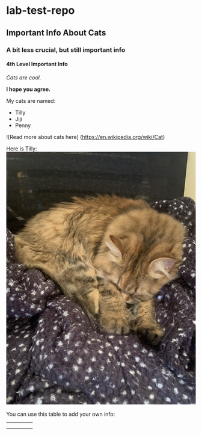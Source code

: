 # lab-test-repo

## Important Info About Cats

### A bit less crucial, but still important info

#### 4th Level Important Info

*Cats are cool.*

**I hope you agree.**

My cats are named:
- Tilly
- Jiji
- Penny 

![Read more about cats here] (https://en.wikipedia.org/wiki/Cat)

Here is Tilly:
![](./src/assets/IMG_8650.jpg)

You can use this table to add your own info:

|   |   |   |   |   |
|---|---|---|---|---|
|   |   |   |   |   |
|   |   |   |   |   |
|   |   |   |   |   |

